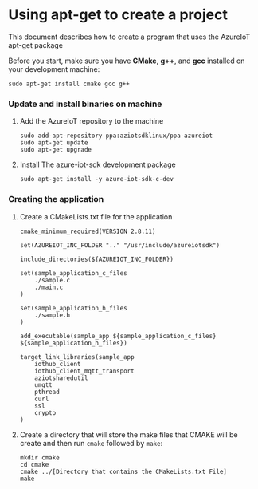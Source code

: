 # Using apt-get to create a project

This document describes how to create a program that uses the AzureIoT apt-get package

Before you start, make sure you have **CMake**, **g++**, and **gcc** installed on your development machine:

```
sudo apt-get install cmake gcc g++
```

### Update and install binaries on machine 
1. Add the AzureIoT repository to the machine

    ```
    sudo add-apt-repository ppa:aziotsdklinux/ppa-azureiot  
    sudo apt-get update  
    sudo apt-get upgrade  
    ```

2. Install The azure-iot-sdk development package

    ```
    sudo apt-get install -y azure-iot-sdk-c-dev  
    ```

### Creating the application

1. Create a CMakeLists.txt file for the application

    ```
    cmake_minimum_required(VERSION 2.8.11)

    set(AZUREIOT_INC_FOLDER ".." "/usr/include/azureiotsdk")

    include_directories(${AZUREIOT_INC_FOLDER})

    set(sample_application_c_files
        ./sample.c
        ./main.c
    )

    set(sample_application_h_files
        ./sample.h
    )

    add_executable(sample_app ${sample_application_c_files} ${sample_application_h_files})

    target_link_libraries(sample_app
        iothub_client
        iothub_client_mqtt_transport
        aziotsharedutil
        umqtt
        pthread
        curl
        ssl
        crypto
    )
    ```

3. Create a directory that will store the make files that CMAKE will be create and then run `cmake` followed by `make`:

    ```
    mkdir cmake
    cd cmake
    cmake ../[Directory that contains the CMakeLists.txt File]
    make
    ```
